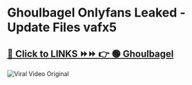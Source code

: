 
 # Ghoulbagel Onlyfans Leaked - Update Files vafx5

## <h2><a href="https://clipsfans.com/Ghoulbagel&ref=git">🔗 Click to LINKS ⏩⏩ 👉 🟢 Ghoulbagel </a></h2>

<a href="https://clipsfans.com/Ghoulbagel&ref=git" rel="nofollow" data-target="animated-image.originalLink"><img src="https://i.ibb.co.com/xMMVF88/686577567.gif" alt="Viral Video Original" style="max-width: 100%; display: inline-block;" data-target="animated-image.originalImage"></a>

